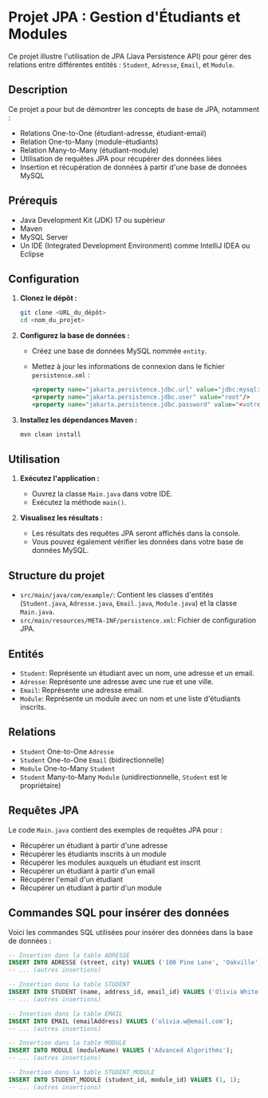 # Projet JPA : Gestion d'Étudiants et Modules

Ce projet illustre l'utilisation de JPA (Java Persistence API) pour gérer des relations entre différentes entités : `Student`, `Adresse`, `Email`, et `Module`.

## Description

Ce projet a pour but de démontrer les concepts de base de JPA, notamment :

* Relations One-to-One (étudiant-adresse, étudiant-email)
* Relation One-to-Many (module-étudiants)
* Relation Many-to-Many (étudiant-module)
* Utilisation de requêtes JPA pour récupérer des données liées
* Insertion et récupération de données à partir d'une base de données MySQL

## Prérequis

* Java Development Kit (JDK) 17 ou supérieur
* Maven
* MySQL Server
* Un IDE (Integrated Development Environment) comme IntelliJ IDEA ou Eclipse

## Configuration

1.  **Clonez le dépôt :**

    ```bash
    git clone <URL_du_dépôt>
    cd <nom_du_projet>
    ```

2.  **Configurez la base de données :**

    * Créez une base de données MySQL nommée `entity`.
    * Mettez à jour les informations de connexion dans le fichier `persistence.xml` :

        ```xml
        <property name="jakarta.persistence.jdbc.url" value="jdbc:mysql://localhost:3306/entity?useSSL=false"/>
        <property name="jakarta.persistence.jdbc.user" value="root"/>
        <property name="jakarta.persistence.jdbc.password" value="<votre_mot_de_passe>"/>
        ```

3.  **Installez les dépendances Maven :**

    ```bash
    mvn clean install
    ```

## Utilisation

1.  **Exécutez l'application :**

    * Ouvrez la classe `Main.java` dans votre IDE.
    * Exécutez la méthode `main()`.

2.  **Visualisez les résultats :**

    * Les résultats des requêtes JPA seront affichés dans la console.
    * Vous pouvez également vérifier les données dans votre base de données MySQL.

## Structure du projet

* `src/main/java/com/example/`: Contient les classes d'entités (`Student.java`, `Adresse.java`, `Email.java`, `Module.java`) et la classe `Main.java`.
* `src/main/resources/META-INF/persistence.xml`: Fichier de configuration JPA.

## Entités

* `Student`: Représente un étudiant avec un nom, une adresse et un email.
* `Adresse`: Représente une adresse avec une rue et une ville.
* `Email`: Représente une adresse email.
* `Module`: Représente un module avec un nom et une liste d'étudiants inscrits.

## Relations

* `Student` One-to-One `Adresse`
* `Student` One-to-One `Email` (bidirectionnelle)
* `Module` One-to-Many `Student` 
* `Student` Many-to-Many `Module` (unidirectionnelle, `Student` est le propriétaire)

## Requêtes JPA

Le code `Main.java` contient des exemples de requêtes JPA pour :

* Récupérer un étudiant à partir d'une adresse
* Récupérer les étudiants inscrits à un module
* Récupérer les modules auxquels un étudiant est inscrit
* Récupérer un étudiant à partir d'un email
* Récupérer l'email d'un étudiant
* Récupérer un étudiant à partir d'un module

## Commandes SQL pour insérer des données

Voici les commandes SQL utilisées pour insérer des données dans la base de données :

```sql
-- Insertion dans la table ADRESSE
INSERT INTO ADRESSE (street, city) VALUES ('100 Pine Lane', 'Oakville');
-- ... (autres insertions)

-- Insertion dans la table STUDENT
INSERT INTO STUDENT (name, address_id, email_id) VALUES ('Olivia White', 1, 1);
-- ... (autres insertions)

-- Insertion dans la table EMAIL
INSERT INTO EMAIL (emailAddress) VALUES ('olivia.w@email.com');
-- ... (autres insertions)

-- Insertion dans la table MODULE
INSERT INTO MODULE (moduleName) VALUES ('Advanced Algorithms');
-- ... (autres insertions)

-- Insertion dans la table STUDENT_MODULE
INSERT INTO STUDENT_MODULE (student_id, module_id) VALUES (1, 1);
-- ... (autres insertions)
